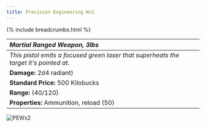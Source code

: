 ```yaml
---
title: Precision Engineering Wx2
---
```


{% include breadcrumbs.html %}

| _Martial Ranged Weapon, 3lbs_ | 
|:-------------|
| _This pistol emits a focused green laser that superheats the target it's pointed at._ | 
| **Damage:** 2d4 radiant) |
| **Standard Price:** 500 Kilobucks |
| **Range:** (40/120) |
| **Properties:** Ammunition, reload (50) |

![PEWx2](/{{site.baseurl}}/images/PEWx2.jpg)